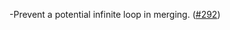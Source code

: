 -Prevent a potential infinite loop in merging.
  ([\#292](https://github.com/informalsystems/hydro/pull/292))